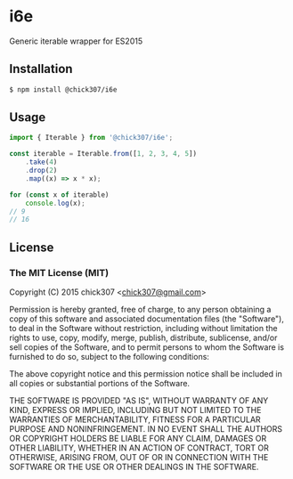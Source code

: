# i6e

Generic iterable wrapper for ES2015

## Installation

```sh
$ npm install @chick307/i6e
```

## Usage

```js
import { Iterable } from '@chick307/i6e';

const iterable = Iterable.from([1, 2, 3, 4, 5])
    .take(4)
    .drop(2)
    .map((x) => x * x);

for (const x of iterable)
    console.log(x);
// 9
// 16
```

## License

### The MIT License (MIT)

Copyright (C) 2015 chick307 &lt;chick307@gmail.com&gt;

Permission is hereby granted, free of charge, to any person obtaining a copy of this software and associated documentation files (the "Software"), to deal in the Software without restriction, including without limitation the rights to use, copy, modify, merge, publish, distribute, sublicense, and/or sell copies of the Software, and to permit persons to whom the Software is furnished to do so, subject to the following conditions:

The above copyright notice and this permission notice shall be included in all copies or substantial portions of the Software.

THE SOFTWARE IS PROVIDED "AS IS", WITHOUT WARRANTY OF ANY KIND, EXPRESS OR IMPLIED, INCLUDING BUT NOT LIMITED TO THE WARRANTIES OF MERCHANTABILITY, FITNESS FOR A PARTICULAR PURPOSE AND NONINFRINGEMENT. IN NO EVENT SHALL THE AUTHORS OR COPYRIGHT HOLDERS BE LIABLE FOR ANY CLAIM, DAMAGES OR OTHER LIABILITY, WHETHER IN AN ACTION OF CONTRACT, TORT OR OTHERWISE, ARISING FROM, OUT OF OR IN CONNECTION WITH THE SOFTWARE OR THE USE OR OTHER DEALINGS IN THE SOFTWARE.
